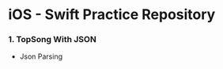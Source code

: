 iOS - Swift Practice Repository
=========================

### 1. TopSong With JSON
  - Json Parsing

